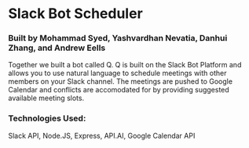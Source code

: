 # Slack Bot Scheduler

### Built by Mohammad Syed, Yashvardhan Nevatia, Danhui Zhang, and Andrew Eells

Together we built a bot called Q. Q is built on the Slack Bot Platform and allows you to use natural language to schedule meetings 
with other members on your Slack channel. The meetings are pushed to Google Calendar and conflicts are accomodated for by providing suggested
available meeting slots.


### Technologies Used:

Slack API, Node.JS, Express, API.AI, Google Calendar API
